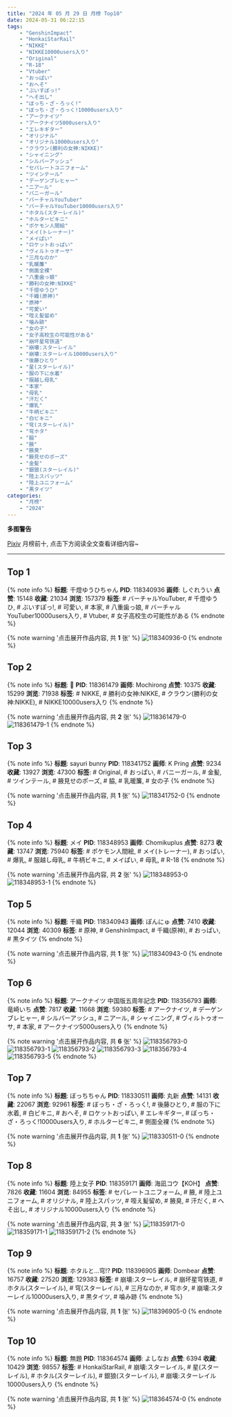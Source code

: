 ```yaml
---
title: "2024 年 05 月 29 日 月榜 Top10"
date: 2024-05-31 06:22:15
tags:
    - "GenshinImpact"
    - "HonkaiStarRail"
    - "NIKKE"
    - "NIKKE10000users入り"
    - "Original"
    - "R-18"
    - "Vtuber"
    - "おっぱい"
    - "おへそ"
    - "ぶいすぽっ!"
    - "へそ出し"
    - "ぼっち・ざ・ろっく!"
    - "ぼっち・ざ・ろっく!10000users入り"
    - "アークナイツ"
    - "アークナイツ5000users入り"
    - "エレキギター"
    - "オリジナル"
    - "オリジナル10000users入り"
    - "クラウン(勝利の女神:NIKKE)"
    - "シャイニング"
    - "シルバーアッシュ"
    - "セパレートユニフォーム"
    - "ツインテール"
    - "デーゲンブレヒャー"
    - "ニアール"
    - "バニーガール"
    - "バーチャルYouTuber"
    - "バーチャルYouTuber10000users入り"
    - "ホタル(スターレイル)"
    - "ホルタービキニ"
    - "ポケモン人間絵"
    - "メイ(トレーナー)"
    - "メイぱい"
    - "ロケットおっぱい"
    - "ヴィルトゥオーサ"
    - "三月なのか"
    - "乳暖簾"
    - "側面全裸"
    - "八重歯っ娘"
    - "勝利の女神:NIKKE"
    - "千燈ゆうひ"
    - "千織(原神)"
    - "原神"
    - "可愛い"
    - "咥え髪留め"
    - "噛み跡"
    - "女の子"
    - "女子高校生の可能性がある"
    - "崩坏星穹铁道"
    - "崩壊:スターレイル"
    - "崩壊:スターレイル10000users入り"
    - "後藤ひとり"
    - "星(スターレイル)"
    - "服の下に水着"
    - "服越し母乳"
    - "本家"
    - "母乳"
    - "汗だく"
    - "爆乳"
    - "牛柄ビキニ"
    - "白ビキニ"
    - "穹(スターレイル)"
    - "穹ホタ"
    - "脇"
    - "腋"
    - "腋臭"
    - "腋見せのポーズ"
    - "金髪"
    - "銀狼(スターレイル)"
    - "陸上スパッツ"
    - "陸上ユニフォーム"
    - "黒タイツ"
categories:
    - "月榜"
    - "2024"
---
```


<i class="fa fa-triangle-exclamation"></i>**多图警告**<i class="fa fa-triangle-exclamation"></i>

[Pixiv](https://www.pixiv.net/) 月榜前十, 点击下方阅读全文查看详细内容~

<!-- more -->

---

## Top 1

{% note info %}
**标题**: 千燈ゆうひちゃん
**PID**: 118340936 **画师**: しぐれうい
**点赞**: 15148 **收藏**: 21034 **浏览**: 157379
**标签**: # バーチャルYouTuber, # 千燈ゆうひ, # ぶいすぽっ!, # 可愛い, # 本家, # 八重歯っ娘, # バーチャルYouTuber10000users入り, # Vtuber, # 女子高校生の可能性がある
{% endnote %}

{% note warning '点击展开作品内容, 共 **1** 张' %}
![118340936-0](https://i.pixiv.re/img-original/img/2024/05/02/00/00/12/118340936_p0.jpg)
{% endnote %}

## Top 2

{% note info %}
**标题**: 👑
**PID**: 118361479 **画师**: Mochirong
**点赞**: 10375 **收藏**: 15299 **浏览**: 71938
**标签**: # NIKKE, # 勝利の女神:NIKKE, # クラウン(勝利の女神:NIKKE), # NIKKE10000users入り
{% endnote %}

{% note warning '点击展开作品内容, 共 **2** 张' %}
![118361479-0](https://i.pixiv.re/img-original/img/2024/05/02/19/37/11/118361479_p0.jpg)
![118361479-1](https://i.pixiv.re/img-original/img/2024/05/02/19/37/11/118361479_p1.jpg)
{% endnote %}

## Top 3

{% note info %}
**标题**: sayuri bunny
**PID**: 118341752 **画师**: K Pring
**点赞**: 9234 **收藏**: 13927 **浏览**: 47300
**标签**: # Original, # おっぱい, # バニーガール, # 金髪, # ツインテール, # 腋見せのポーズ, # 脇, # 乳暖簾, # 女の子
{% endnote %}

{% note warning '点击展开作品内容, 共 **1** 张' %}
![118341752-0](https://i.pixiv.re/img-original/img/2024/05/02/00/15/37/118341752_p0.jpg)
{% endnote %}

## Top 4

{% note info %}
**标题**: メイ
**PID**: 118348953 **画师**: Chomikuplus
**点赞**: 8273 **收藏**: 13747 **浏览**: 75940
**标签**: # ポケモン人間絵, # メイ(トレーナー), # おっぱい, # 爆乳, # 服越し母乳, # 牛柄ビキニ, # メイぱい, # 母乳, # R-18
{% endnote %}

{% note warning '点击展开作品内容, 共 **2** 张' %}
![118348953-0](https://i.pixiv.re/img-original/img/2024/05/02/08/00/07/118348953_p0.jpg)
![118348953-1](https://i.pixiv.re/img-original/img/2024/05/02/08/00/07/118348953_p1.jpg)
{% endnote %}

## Top 5

{% note info %}
**标题**: 千織
**PID**: 118340943 **画师**: ぽんにゅ
**点赞**: 7410 **收藏**: 12044 **浏览**: 40309
**标签**: # 原神, # GenshinImpact, # 千織(原神), # おっぱい, # 黒タイツ
{% endnote %}

{% note warning '点击展开作品内容, 共 **1** 张' %}
![118340943-0](https://i.pixiv.re/img-original/img/2024/05/02/00/00/14/118340943_p0.jpg)
{% endnote %}

## Top 6

{% note info %}
**标题**: アークナイツ 中国版五周年記念
**PID**: 118356793 **画师**: 竜崎いち
**点赞**: 7817 **收藏**: 11668 **浏览**: 59380
**标签**: # アークナイツ, # デーゲンブレヒャー, # シルバーアッシュ, # ニアール, # シャイニング, # ヴィルトゥオーサ, # 本家, # アークナイツ5000users入り
{% endnote %}

{% note warning '点击展开作品内容, 共 **6** 张' %}
![118356793-0](https://i.pixiv.re/img-original/img/2024/05/02/16/15/40/118356793_p0.jpg)
![118356793-1](https://i.pixiv.re/img-original/img/2024/05/02/16/15/40/118356793_p1.jpg)
![118356793-2](https://i.pixiv.re/img-original/img/2024/05/02/16/15/40/118356793_p2.jpg)
![118356793-3](https://i.pixiv.re/img-original/img/2024/05/02/16/15/40/118356793_p3.jpg)
![118356793-4](https://i.pixiv.re/img-original/img/2024/05/02/16/15/40/118356793_p4.jpg)
![118356793-5](https://i.pixiv.re/img-original/img/2024/05/02/16/15/40/118356793_p5.jpg)
{% endnote %}

## Top 7

{% note info %}
**标题**: ぼっちちゃん
**PID**: 118330511 **画师**: 丸新
**点赞**: 14131 **收藏**: 22067 **浏览**: 92961
**标签**: # ぼっち・ざ・ろっく!, # 後藤ひとり, # 服の下に水着, # 白ビキニ, # おへそ, # ロケットおっぱい, # エレキギター, # ぼっち・ざ・ろっく!10000users入り, # ホルタービキニ, # 側面全裸
{% endnote %}

{% note warning '点击展开作品内容, 共 **1** 张' %}
![118330511-0](https://i.pixiv.re/img-original/img/2024/05/01/18/54/23/118330511_p0.jpg)
{% endnote %}

## Top 8

{% note info %}
**标题**: 陸上女子
**PID**: 118359171 **画师**: 海凪コウ【KOH】
**点赞**: 7826 **收藏**: 11604 **浏览**: 84955
**标签**: # セパレートユニフォーム, # 腋, # 陸上ユニフォーム, # オリジナル, # 陸上スパッツ, # 咥え髪留め, # 腋臭, # 汗だく, # へそ出し, # オリジナル10000users入り
{% endnote %}

{% note warning '点击展开作品内容, 共 **3** 张' %}
![118359171-0](https://i.pixiv.re/img-original/img/2024/05/02/18/08/30/118359171_p0.jpg)
![118359171-1](https://i.pixiv.re/img-original/img/2024/05/02/18/08/30/118359171_p1.jpg)
![118359171-2](https://i.pixiv.re/img-original/img/2024/05/02/18/08/30/118359171_p2.jpg)
{% endnote %}

## Top 9

{% note info %}
**标题**: ホタルと...穹!?
**PID**: 118396905 **画师**: Dombear
**点赞**: 16757 **收藏**: 27520 **浏览**: 129383
**标签**: # 崩壊:スターレイル, # 崩坏星穹铁道, # ホタル(スターレイル), # 穹(スターレイル), # 三月なのか, # 穹ホタ, # 崩壊:スターレイル10000users入り, # 黒タイツ, # 噛み跡
{% endnote %}

{% note warning '点击展开作品内容, 共 **1** 张' %}
![118396905-0](https://i.pixiv.re/img-original/img/2024/05/03/22/09/33/118396905_p0.jpg)
{% endnote %}

## Top 10

{% note info %}
**标题**: 無題
**PID**: 118364574 **画师**: よしなお
**点赞**: 6394 **收藏**: 10429 **浏览**: 98557
**标签**: # HonkaiStarRail, # 崩壊:スターレイル, # 星(スターレイル), # ホタル(スターレイル), # 銀狼(スターレイル), # 崩壊:スターレイル10000users入り
{% endnote %}

{% note warning '点击展开作品内容, 共 **1** 张' %}
![118364574-0](https://i.pixiv.re/img-original/img/2024/05/02/21/15/58/118364574_p0.jpg)
{% endnote %}
